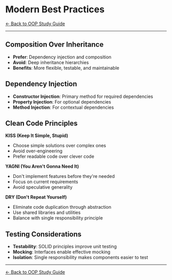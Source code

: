 # Modern Best Practices

[← Back to OOP Study Guide](oop-toc.md)

---

## Composition Over Inheritance
- **Prefer**: Dependency injection and composition
- **Avoid**: Deep inheritance hierarchies
- **Benefits**: More flexible, testable, and maintainable

## Dependency Injection
- **Constructor Injection**: Primary method for required dependencies
- **Property Injection**: For optional dependencies
- **Method Injection**: For contextual dependencies

## Clean Code Principles

**KISS (Keep It Simple, Stupid)**
- Choose simple solutions over complex ones
- Avoid over-engineering
- Prefer readable code over clever code

**YAGNI (You Aren't Gonna Need It)**
- Don't implement features before they're needed
- Focus on current requirements
- Avoid speculative generality

**DRY (Don't Repeat Yourself)**
- Eliminate code duplication through abstraction
- Use shared libraries and utilities
- Balance with single responsibility principle

## Testing Considerations
- **Testability**: SOLID principles improve unit testing
- **Mocking**: Interfaces enable effective mocking
- **Isolation**: Single responsibility makes components easier to test

---

[← Back to OOP Study Guide](oop-toc.md)